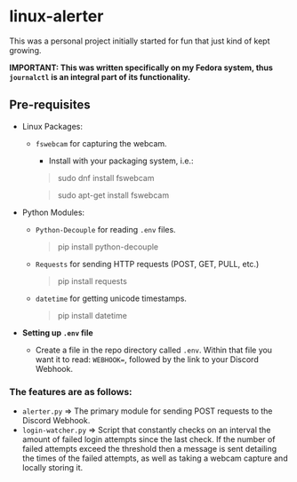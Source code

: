 # linux-alerter
This was a personal project initially started for fun that just kind of kept growing.

**IMPORTANT: This was written specifically on my Fedora system, thus `journalctl` is an integral part of its functionality.**

## Pre-requisites
* Linux Packages:
    * `fswebcam` for capturing the webcam.
        * Install with your packaging system, i.e.:
        >sudo dnf install fswebcam
        
        >sudo apt-get install fswebcam
* Python Modules:
    * `Python-Decouple` for reading `.env` files.
        >pip install python-decouple
    * `Requests` for sending HTTP requests (POST, GET, PULL, etc.)
        >pip install requests
    * `datetime` for getting unicode timestamps.
        >pip install datetime

* **Setting up `.env` file**
    * Create a file in the repo directory called `.env`. Within that file you want it to read: `WEBHOOK=`, followed by the link to your Discord Webhook.

### The features are as follows:

* `alerter.py` => The primary module for sending POST requests to the Discord Webhook.
* `login-watcher.py` => Script that constantly checks on an interval the amount of failed login attempts since the last check. If the number of failed attempts exceed the threshold then a message is sent detailing the times of the failed attempts, as well as taking a webcam capture and locally storing it.